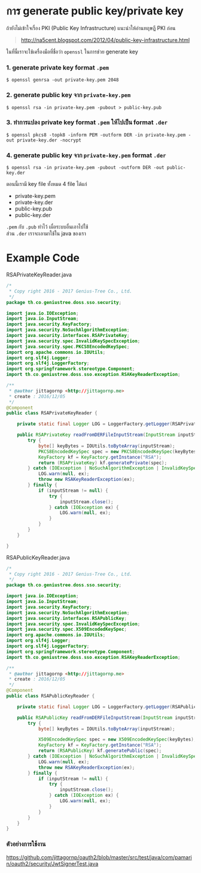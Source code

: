 # การ generate public key/private key

ถ้ายังไม่เข้าใจเรื่อง PKI (Public Key Infrastructure) แนะนำให้อ่านทฤษฎี PKI ก่อน

> http://na5cent.blogspot.com/2012/04/public-key-infrastructure.html  

ในที่นี้เราจะใช้เครื่องมือที่ชื่อว่า `openssl` ในการช่วย generate key  

### 1. generate private key format `.pem`

```shell
$ openssl genrsa -out private-key.pem 2048
```

### 2. generate public key จาก `private-key.pem`

```shell
$ openssl rsa -in private-key.pem -pubout > public-key.pub
```

### 3. ทำการแปลง private key format `.pem` ให้ไปเป็น format `.der` 

```shell
$ openssl pkcs8 -topk8 -inform PEM -outform DER -in private-key.pem -out private-key.der -nocrypt
```

### 4. generate public key จาก `private-key.pem` format `.der`
```shell
$ openssl rsa -in private-key.pem -pubout -outform DER -out public-key.der
```

ตอนนี้เรามี key file ทั้งหมด 4 file ได้แก่

- private-key.pem
- private-key.der
- public-key.pub
- public-key.der
  
  
`.pem` กับ `.pub` ทำไว้ เผื่อระบบอื่นเอาไปใช้  
ส่วน `.der` เราจะเอามาใช้ใน java ของเรา

# Example Code
RSAPrivateKeyReader.java
```java
/*
 * Copy right 2016 - 2017 Genius-Tree Co., Ltd.
 */
package th.co.geniustree.doss.sso.security;

import java.io.IOException;
import java.io.InputStream;
import java.security.KeyFactory;
import java.security.NoSuchAlgorithmException;
import java.security.interfaces.RSAPrivateKey;
import java.security.spec.InvalidKeySpecException;
import java.security.spec.PKCS8EncodedKeySpec;
import org.apache.commons.io.IOUtils;
import org.slf4j.Logger;
import org.slf4j.LoggerFactory;
import org.springframework.stereotype.Component;
import th.co.geniustree.doss.sso.exception.RSAKeyReaderException;

/**
 * @author jittagornp <http://jittagornp.me>
 * create : 2016/12/05
 */
@Component
public class RSAPrivateKeyReader {

    private static final Logger LOG = LoggerFactory.getLogger(RSAPrivateKeyReader.class);

    public RSAPrivateKey readFromDERFileInputStream(InputStream inputStream) {
        try {
            byte[] keyBytes = IOUtils.toByteArray(inputStream);
            PKCS8EncodedKeySpec spec = new PKCS8EncodedKeySpec(keyBytes);
            KeyFactory kf = KeyFactory.getInstance("RSA");
            return (RSAPrivateKey) kf.generatePrivate(spec);
        } catch (IOException | NoSuchAlgorithmException | InvalidKeySpecException ex) {
            LOG.warn(null, ex);
            throw new RSAKeyReaderException(ex);
        } finally {
            if (inputStream != null) {
                try {
                    inputStream.close();
                } catch (IOException ex) {
                    LOG.warn(null, ex);
                }
            }
        }
    }

}
```
RSAPublicKeyReader.java
```java
/*
 * Copy right 2016 - 2017 Genius-Tree Co., Ltd.
 */
package th.co.geniustree.doss.sso.security;

import java.io.IOException;
import java.io.InputStream;
import java.security.KeyFactory;
import java.security.NoSuchAlgorithmException;
import java.security.interfaces.RSAPublicKey;
import java.security.spec.InvalidKeySpecException;
import java.security.spec.X509EncodedKeySpec;
import org.apache.commons.io.IOUtils;
import org.slf4j.Logger;
import org.slf4j.LoggerFactory;
import org.springframework.stereotype.Component;
import th.co.geniustree.doss.sso.exception.RSAKeyReaderException;

/**
 * @author jittagornp <http://jittagornp.me>
 * create : 2016/12/05
 */
@Component
public class RSAPublicKeyReader {

    private static final Logger LOG = LoggerFactory.getLogger(RSAPublicKeyReader.class);

    public RSAPublicKey readFromDERFileInputStream(InputStream inputStream) {
        try {
            byte[] keyBytes = IOUtils.toByteArray(inputStream);

            X509EncodedKeySpec spec = new X509EncodedKeySpec(keyBytes);
            KeyFactory kf = KeyFactory.getInstance("RSA");
            return (RSAPublicKey) kf.generatePublic(spec);
        } catch (IOException | NoSuchAlgorithmException | InvalidKeySpecException ex) {
            LOG.warn(null, ex);
            throw new RSAKeyReaderException(ex);
        } finally {
            if (inputStream != null) {
                try {
                    inputStream.close();
                } catch (IOException ex) {
                    LOG.warn(null, ex);
                }
            }
        }
    }
}
```
### ตัวอย่างการใช้งาน

https://github.com/jittagornp/oauth2/blob/master/src/test/java/com/pamarin/oauth2/security/JwtSignerTest.java  
